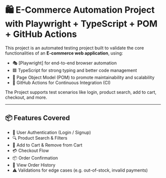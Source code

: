 # 🛍️ E-Commerce Automation Project with Playwright + TypeScript + POM + GitHub Actions

This project is an automated testing project built to validate the core functionalities of an **E-commerce web application**, using:

- 🎭 [Playwright] for end-to-end browser automation
- 🟦 TypeScript for strong typing and better code management
- 🧱 Page Object Model (POM) to promote maintainability and scalability
- 🔁 GitHub Actions for Continuous Integration (CI)

The Project supports test scenarios like login, product search, add to cart, checkout, and more.

---

## 📦 Features Covered

- 🔐 User Authentication (Login / Signup)
- 🔍 Product Search & Filters
- 🛒 Add to Cart & Remove from Cart
- 💳 Checkout Flow
- 📦 Order Confirmation
- 🧾 View Order History
- ⚠️ Validations for edge cases (e.g. out-of-stock, invalid payments)
